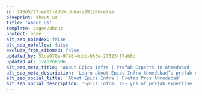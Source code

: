 ```yaml
---
id: 748d57f7-ee0f-45b5-bbda-a28120dce7aa
blueprint: about_us
title: 'About Us'
template: pages/about
protect: none
alt_seo_noindex: false
alt_seo_nofollow: false
exclude_from_sitemap: false
updated_by: 51da970e-9798-4dbb-b63e-27523f87ab8d
updated_at: 1740268686
alt_seo_meta_title: 'About Epics Infra | Prefab Experts in Ahmedabad'
alt_seo_meta_description: 'Learn about Epics Infra—Ahmedabad’s prefab construction pros with 15+ years of innovative, sustainable solutions. Discover our story and mission!'
alt_seo_social_title: 'About Epics Infra | Prefab Pros Ahmedabad'
alt_seo_social_description: 'Epics Infra: 15+ yrs of prefab expertise in Ahmedabad—sustainable solutions!'
---
```

